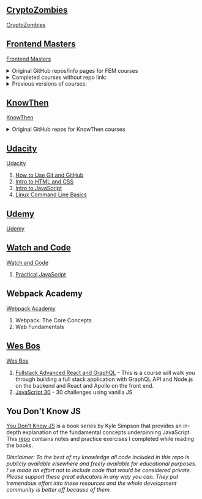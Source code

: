 

## [CryptoZombies](./Cryptozombies)

[CryptoZombies](https://cryptozombies.io/)

## [Frontend Masters](./Frontend_Masters)

[Frontend Masters](https://frontendmasters.com/)

<details>
  <summary>Original GitHub repos/info pages for FEM courses</summary>

  1. [Building Awesomer Apps with Angular](https://github.com/onehungrymind/angular-rest-app) - Lukas Ruebbelke
  1. [Build Cross-Platform Desktop Apps with Electron](https://gist.github.com/stevekinney/4cc5c61e827c00dbea55409f26d1da02) - Steve Kinney
  1. [Choosing a JavaScript Framework](https://github.com/btholt/jsmvc-pres) - Brian Holt
  1. [Complete Intro to React, v4)](https://github.com/btholt/complete-intro-to-react-v4) - Brian Holt
  1. [CSS Grids and Flexbox in Responsive Web](https://github.com/jen4web/fem-layout/) - Jen Kramer
  1. [Debugging and Fixing Common JavaScript Errors](https://github.com/toddhgardner/getRANTR) - Todd Gardner
  1. [Design for Developers](https://github.com/sdras/design-for-developers/blob/master/slides-pdf/Des4Dev2.pdf) - Sarah Drasner
  1. [ES6: The Right Parts](https://frontendmasters.com/assets/resources/kylesimpson/getify-es6-workshop.zip) - Kyle Simpson
  1. [Intermediate React](https://github.com/btholt/complete-intro-to-react-v4/) - Brian Holt
  1. [Introduction to Elm, v2](https://github.com/rtfeldman/elm-0.19-workshop/tree/master/intro) - Richard Feldman
  1. [Introduction to GraphQL](https://github.com/FrontendMasters/intro-to-graphql) - Scott Moss
  1. [Introduction to Vue.js](https://github.com/sdras/intro-to-vue) - Sarah Drasner
  1. [Mastering Chrome Developer Tools, v2](https://github.com/jkup/mastering-chrome-devtools) - Jon Kuperman
  1. [Modern Search Engine Optimization (SEO)](https://github.com/mike-works/modern-seo) - Mike North
  1. [SVG Essentials & Animation, v2](https://github.com/sdras/svg-workshop) - Sarah Drasner
  1. [TypeScript 3 Fundamentals, v2](https://github.com/mike-works/typescript-fundamentals) - Mike North
  1. [Visual Studio Code](https://github.com/mike-works/vscode-fundamentals) - Mike North
  1. [Webpack 4 Fundamentals](https://github.com/TheLarkInn/webpack-workshop-2018) - Sean Larkin
</details>


<details>
  <summary>Completed courses without repo link:</summary>

  1. [Complete Introduction to Web Development, v2](https://btholt.github.io/intro-to-web-dev-v2/) - Brian Holt
  1. CSS in-Depth, v2 - Estelle Weyl
  1. Deep JavaScript Foundations, v3 - Kyle Simpson
  1. Functional-Light JavaScript, v2 - Kyle Simpson
  1. [Full Stack for Front End Engineers](https://docs.google.com/presentation/d/1FPpbZ919vt8e1k2EGPd7BKhDlHao79ykvYLfDcMOsMo/edit#slide=id.p) - Jem Young
  1. Introduction to JavaScript Programming - Kyle Simpson
  1. [JavaScript: From Fundamentals to Functional JS, v2](https://slides.com/bgando/f2f-final-day-1#/) - Bianca Gandolfo
  1. [JavaScript: The Hard Parts](https://frontendmasters.com/assets/resources/willsentance/js-the-hard-parts.pdf) - Will Sentance
  1. [JavaScript: The New Hard Parts](https://static.frontendmasters.com/resources/2018-05-23-javascript-new-hard-parts/new-hard-parts-slides.pdf) - Will Sentance
  1. The Good Parts of JavaScript and the Web - Douglas Crockford
</details>

<details>
  <summary>Previous versions of courses:</summary>

  1. [Complete Intro to React, v3 (feat. Redux, Router & Flow)](https://github.com/btholt/complete-intro-to-react) - Brian Holt
  1. Deep JavaScript Foundations - Kyle Simpson
  1. [Introduction to Web Development, v1](https://docs.google.com/presentation/d/1KeWOWSM28qYI1mtkuHkY2vB2UUhwNkg7sq_LPqfYXKs/edit#slide=id.g3902e45b2_083) - Nina Zakharenko & Brian Holt
  1. [JavaScript: From Fundamentals to Functional JS, v1](https://slides.com/bgando/obj-arr-func#/) - Bianca Gandolfo
  1. [Mastering Chrome Developer Tools, v1](https://github.com/jkup/mastering-chrome-devtools) - Jon Kuperman
</details>

## [KnowThen](./KnowThen)

[KnowThen](https://courses.knowthen.com/courses/)

<details>
  <summary>Original GitHub repos for KnowThen courses</summary>
  
  1. [Elm For Beginners](https://github.com/knowthen/elm)
</details>

## [Udacity](./Udacity)

[Udacity](https://www.udacity.com/)

1. [How to Use Git and GitHub](https://www.udacity.com/course/how-to-use-git-and-github--ud775)
1. [Intro to HTML and CSS](https://www.udacity.com/course/intro-to-html-and-css--ud001)
1. [Intro to JavaScript](https://www.udacity.com/course/intro-to-javascript--ud803)
1. [Linux Command Line Basics](https://www.udacity.com/course/linux-command-line-basics--ud595)

## [Udemy](./Udemy)

[Udemy](https://www.udemy.com/)

## [Watch and Code](./Watch_And_Code)

[Watch and Code](https://watchandcode.com/)

1. [Practical JavaScript](https://watchandcode.com/p/practical-javascript)

## Webpack Academy 

[Webpack Academy](https://webpack.academy/courses)

1. Webpack: The Core Concepts
1. Web Fundamentals

## [Wes Bos](./Wes_Bos)

[Wes Bos](https://wesbos.com/)

1. [Fullstack Advanced React and GraphQL](https://advancedreact.com/) - This is a course will walk you through building a full stack application with GraphQL API and Node.js on the backend and React and Apollo on the front end.
1. [JavaScript 30](https://javascript30.com/) - 30 challenges using vanilla JS

## You Don't Know JS

[You Don't Know JS](https://github.com/getify/You-Dont-Know-JS) is a book series by Kyle Simpson that provides an in-depth explanation of the fundamental concepts underpinning JavaScript. This [repo](./You_Don't_Know_JS) contains notes and practice exercises I completed while reading the books.

_Disclaimer: To the best of my knowledge all code included in this repo is publicly available elsewhere and freely available for educational purposes. I've made an effort not to include code that would be considered private. Please support these great educators in any way you can. They put tremendous effort into these resources and the whole development community is better off because of them._
